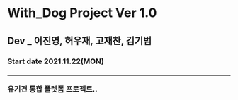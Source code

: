 # With_Dog Project Ver 1.0 
## Dev _ 이진영, 허우재, 고재찬, 김기범 
<h3> Start date 2021.11.22(MON)<h3>
<hr>
유기견 통합 플렛폼 프로젝트.. 
